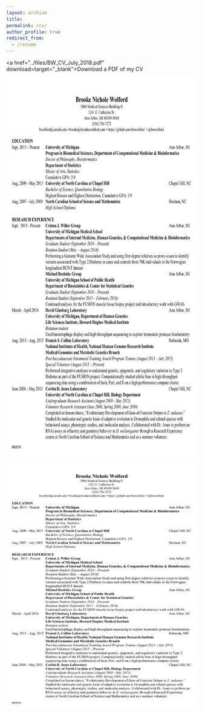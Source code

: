 ```yaml
---
layout: archive
title:
permalink: /cv/
author_profile: true
redirect_from:
  - /resume
---
```


<a href="../files/BW_CV_July_2018.pdf" download=target="_blank">Download a PDF of my CV</a>  

<img src="../images/BW_CV_June_2018_pg1.jpg" href="../files/BW_CV_July_2018.pdf" target="_blank" height=1000>  


<a href="https://github.com/bnwolford/bnwolford.github.io/raw/master/files/BW_CV_July_2018.pdf" download="BW_CV_July_2018.pdf"><img src="../images/BW_CV_June_2018_pg1.jpg"></a>
